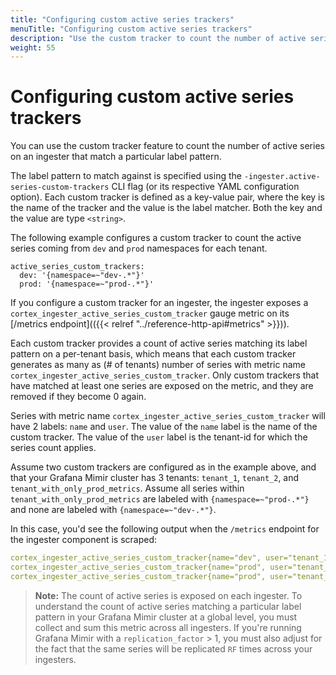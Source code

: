 ```yaml
---
title: "Configuring custom active series trackers"
menuTitle: "Configuring custom active series trackers"
description: "Use the custom tracker to count the number of active series on an ingester."
weight: 55
---
```


# Configuring custom active series trackers

You can use the custom tracker feature to count the number of active series on an ingester that match a particular label pattern. 

The label pattern to match against is specified using the `-ingester.active-series-custom-trackers` CLI flag (or its respective YAML configuration option). Each custom tracker is defined as a key-value pair, where the key is the name of the tracker and the value is the label matcher. Both the key and the value are type `<string>`.

The following example configures a custom tracker to count the active series coming from `dev` and `prod` namespaces for each tenant.

```
active_series_custom_trackers:
  dev: '{namespace=~"dev-.*"}'
  prod: '{namespace=~"prod-.*"}'
```

If you configure a custom tracker for an ingester, the ingester exposes a `cortex_ingester_active_series_custom_tracker` gauge metric on its [/metrics endpoint](({{< relref "../reference-http-api#metrics" >}})). 

Each custom tracker provides a count of active series matching its label pattern on a per-tenant basis, which means that each custom tracker generates as many as (# of tenants) number of series with metric name `cortex_ingester_active_series_custom_tracker`. Only custom trackers that have matched at least one series are exposed on the metric, and they are removed if they become 0 again.

Series with metric name `cortex_ingester_active_series_custom_tracker` will have 2 labels: `name` and `user`. The value of the `name` label is the name of the custom tracker. The value of the `user` label is the tenant-id for which the series count applies.

Assume two custom trackers are configured as in the example above, and that your Grafana Mimir cluster has 3 tenants: `tenant_1`, `tenant_2`, and `tenant_with_only_prod_metrics`. Assume all series within `tenant_with_only_prod_metrics` are labeled with `{namespace=~"prod-.*"}` and none are labeled with  `{namespace=~"dev-.*"}`. 

In this case, you'd see the following output when the `/metrics` endpoint for the ingester component is scraped:

```yaml
cortex_ingester_active_series_custom_tracker{name="dev", user="tenant_1"}
cortex_ingester_active_series_custom_tracker{name="prod", user="tenant_2"}
cortex_ingester_active_series_custom_tracker{name="prod", user="tenant_with_only_prod_metrics"}
```

> **Note:** The count of active series is exposed on each ingester. To understand the count of active series matching a particular label pattern in your Grafana Mimir cluster at a global level, you must collect and sum this metric across all ingesters. If you're running Grafana Mimir with a `replication_factor` > 1, you must also adjust for the fact that the same series will be replicated `RF` times across your ingesters. 

